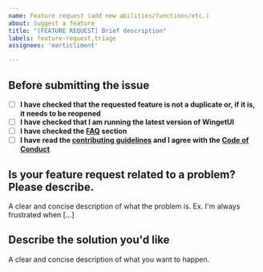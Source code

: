 ```yaml
---
name: Feature request (add new abilities/functions/etc.)
about: Suggest a feature
title: "[FEATURE REQUEST] Brief description"
labels: feature-request,triage
assignees: 'marticliment'

---
```


## Before submitting the issue

- [ ] **I have checked that the requested feature is not a duplicate or, if it is, it needs to be reopened**
- [ ] **I have checked that I am running the latest version of WingetUI**
- [ ] **I have checked the [FAQ](https://github.com/martinet101/WingetUI#faq) section**
- [ ] **I have read the [contributing guidelines](https://github.com/marticliment/WingetUI/blob/main/CONTRIBUTING.md#feature-requests) and I agree with the [Code of Conduct](https://github.com/marticliment/WingetUI/blob/main/CODE_OF_CONDUCT.md)**

## Is your feature request related to a problem? Please describe.

A clear and concise description of what the problem is. Ex. I'm always frustrated when [...]

## Describe the solution you'd like

A clear and concise description of what you want to happen.

